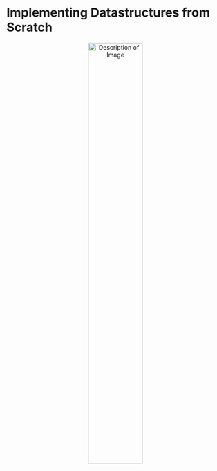 # Implementing Datastructures from Scratch

<p align="center">
    <img src="https://github.com/vbjan/ds_and_algos/assets/62449932/5f31d3f3-a217-48db-9e84-ef638600bdac" alt="Description of Image" width=50%>
</p>
